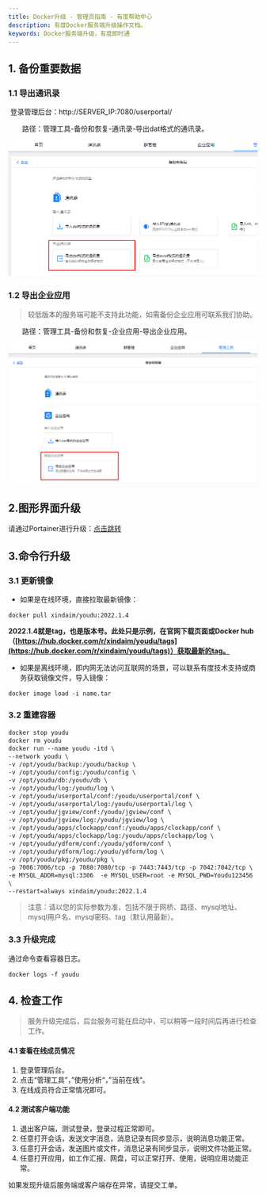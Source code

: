 ```yaml
---
title: Docker升级 - 管理员指南 - 有度帮助中心
description: 有度Docker服务端升级操作文档。
keywords: Docker服务端升级，有度即时通
---
```


## 1. 备份重要数据

### 1.1 导出通讯录

​	登录管理后台：http://SERVER_IP:7080/userportal/

　　路径：管理工具-备份和恢复-通讯录-导出dat格式的通讯录。

![image-20211223151947578](res/a01_00027/image-20211223151947578.png)

### 1.2 导出企业应用

> 较低版本的服务端可能不支持此功能，如需备份企业应用可联系我们协助。

　　路径：管理工具-备份和恢复-企业应用-导出企业应用。

![image-20211223152124371](res/a01_00027/image-20211223152124371.png)

## 2.图形界面升级

请通过Portainer进行升级：[点击跳转](a01_00024.md#10)

## 3.命令行升级

### 3.1 更新镜像

- 如果是在线环境，直接拉取最新镜像：

```
docker pull xindaim/youdu:2022.1.4
```

**2022.1.4就是tag，也是版本号。此处只是示例，在官网下载页面或Docker hub（[https://hub.docker.com/r/xindaim/youdu/tags](https://hub.docker.com/r/xindaim/youdu/tags)）获取最新的tag。**

- 如果是离线环境，即内网无法访问互联网的场景，可以联系有度技术支持或商务获取镜像文件，导入镜像：

```
docker image load -i name.tar
```

### 3.2 重建容器

```
docker stop youdu
docker rm youdu
docker run --name youdu -itd \
--network youdu \
-v /opt/youdu/backup:/youdu/backup \
-v /opt/youdu/config:/youdu/config \
-v /opt/youdu/db:/youdu/db \
-v /opt/youdu/log:/youdu/log \
-v /opt/youdu/userportal/conf:/youdu/userportal/conf \
-v /opt/youdu/userportal/log:/youdu/userportal/log \
-v /opt/youdu/jgview/conf:/youdu/jgview/conf \
-v /opt/youdu/jgview/log:/youdu/jgview/log \
-v /opt/youdu/apps/clockapp/conf:/youdu/apps/clockapp/conf \
-v /opt/youdu/apps/clockapp/log:/youdu/apps/clockapp/log \
-v /opt/youdu/ydform/conf:/youdu/ydform/conf \
-v /opt/youdu/ydform/log:/youdu/ydform/log \
-v /opt/youdu/pkg:/youdu/pkg \
-p 7006:7006/tcp -p 7080:7080/tcp -p 7443:7443/tcp -p 7042:7042/tcp \
-e MYSQL_ADDR=mysql:3306  -e MYSQL_USER=root -e MYSQL_PWD=Youdu123456 \
--restart=always xindaim/youdu:2022.1.4
```

> 注意：请以您的实际参数为准，包括不限于网桥、路径、mysql地址、mysql用户名、mysql密码、tag（默认用最新）。

### 3.3 升级完成

通过命令查看容器日志。

```
docker logs -f youdu
```

## 4. 检查工作

> 服务升级完成后，后台服务可能在启动中，可以稍等一段时间后再进行检查工作。

#### 4.1 查看在线成员情况

1. 登录管理后台。
2. 点击“管理工具”，”使用分析“，”当前在线“。
3. 在线成员符合正常情况即可。

#### 4.2 测试客户端功能

1. 退出客户端，测试登录，登录过程正常即可。
2. 任意打开会话，发送文字消息，消息记录有同步显示，说明消息功能正常。
3. 任意打开会话，发送图片或文件，消息记录有同步显示，说明文件功能正常。
4. 任意打开应用，如工作汇报、网盘，可以正常打开、使用，说明应用功能正常。

如果发现升级后服务端或客户端存在异常，请提交工单。